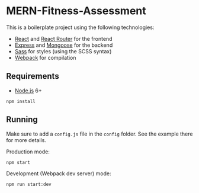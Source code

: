 # MERN-Fitness-Assessment

This is a boilerplate project using the following technologies:

-   [React](https://facebook.github.io/react/) and [React Router](https://reacttraining.com/react-router/) for the frontend
-   [Express](http://expressjs.com/) and [Mongoose](http://mongoosejs.com/) for the backend
-   [Sass](http://sass-lang.com/) for styles (using the SCSS syntax)
-   [Webpack](https://webpack.github.io/) for compilation

## Requirements

-   [Node.js](https://nodejs.org/en/) 6+

```shell
npm install
```

## Running

Make sure to add a `config.js` file in the `config` folder. See the example there for more details.

Production mode:

```shell
npm start
```

Development (Webpack dev server) mode:

```shell
npm run start:dev
```
